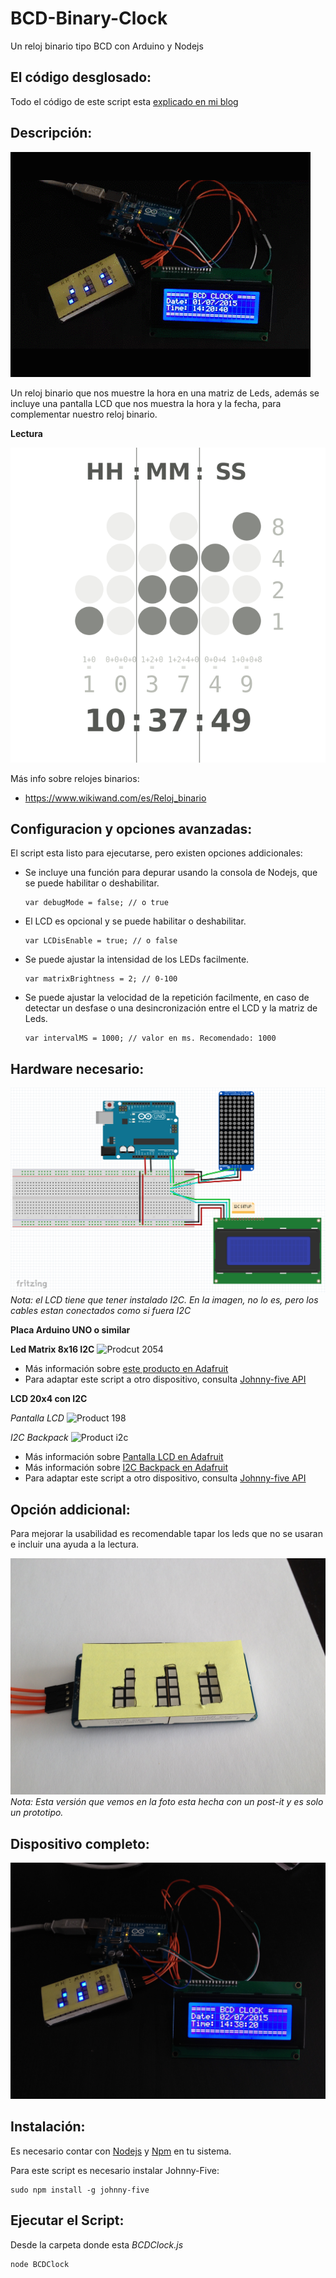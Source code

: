 # BCD-Binary-Clock
Un reloj binario tipo BCD con Arduino y Nodejs

## El código desglosado:

Todo el código de este script esta [explicado en mi blog](http://goo.gl/TfI4Bh)

## Descripción:

![Animación](https://github.com/UlisesGascon/BCD-Binary-Clock/blob/master/img/demo.gif)


Un reloj binario que nos muestre la hora en una matriz de Leds, además se incluye una pantalla LCD que nos 
muestra la hora y la fecha, para complementar nuestro reloj binario.


**Lectura**

![Binary_clock](https://github.com/UlisesGascon/BCD-Binary-Clock/blob/master/img/Binary_clock.svg.png)

Más info sobre relojes binarios:
- https://www.wikiwand.com/es/Reloj_binario


## Configuracion y opciones avanzadas:

El script esta listo para ejecutarse, pero existen opciones addicionales:

- Se incluye una función para depurar usando la consola de Nodejs, que se puede habilitar o deshabilitar.
	~~~
	var debugMode = false; // o true
	~~~

- El LCD es opcional y se puede habilitar o deshabilitar.
	~~~
	var LCDisEnable = true; // o false
	~~~

- Se puede ajustar la intensidad de los LEDs facilmente.
	~~~
	var matrixBrightness = 2; // 0-100
	~~~

- Se puede ajustar la velocidad de la repetición facilmente, en caso de detectar un desfase o una desincronización entre el LCD y la matriz de Leds.
	~~~
	var intervalMS = 1000; // valor en ms. Recomendado: 1000
	~~~



## Hardware necesario:
![Conexiones](https://github.com/UlisesGascon/BCD-Binary-Clock/blob/master/img/protoboard.png)
*Nota: el LCD tiene que tener instalado I2C. En la imagen, no lo es, pero los cables estan conectados como si fuera I2C*

**Placa Arduino UNO o similar**


**Led Matrix 8x16 I2C**
![Prodcut 2054](http://www.adafruit.com/images/1200x900/2054-00.jpg)

- Más información sobre [este producto en Adafruit](http://www.adafruit.com/products/2054)
- Para adaptar este script a otro dispositivo, consulta [Johnny-five API](http://johnny-five.io/api/led/)


**LCD 20x4 con I2C**

*Pantalla LCD*
![Product 198](http://www.adafruit.com/images/970x728/x198-04.jpg.pagespeed.ic.diHsBxj06P.webp)

*I2C Backpack*
![Product i2c](https://learn.adafruit.com/system/assets/assets/000/001/874/medium260/lcds___displays_i2cwire_t.jpeg?1396777095)


- Más información sobre [Pantalla LCD en Adafruit](http://www.adafruit.com/products/198)
- Más información sobre [I2C Backpack en Adafruit](https://learn.adafruit.com/i2c-spi-lcd-backpack)
- Para adaptar este script a otro dispositivo, consulta [Johnny-five API](http://johnny-five.io/api/lcd/)



## Opción addicional:

Para mejorar la usabilidad es recomendable tapar los leds que no se usaran e incluir una ayuda a la lectura. 
 
![Interface](https://github.com/UlisesGascon/BCD-Binary-Clock/blob/master/img/interface.jpg)
*Nota: Esta versión que vemos en la foto esta hecha con un post-it y es solo un prototipo.*



## Dispositivo completo:
![final](https://github.com/UlisesGascon/BCD-Binary-Clock/blob/master/img/final.jpg)



## Instalación:

Es necesario contar con [Nodejs](https://nodejs.org/) y [Npm](https://docs.npmjs.com/getting-started/installing-node) en tu sistema.

Para este script es necesario instalar Johnny-Five:

~~~
sudo npm install -g johnny-five
~~~


## Ejecutar el Script:

Desde la carpeta donde esta *BCDClock.js*

~~~
node BCDClock
~~~
